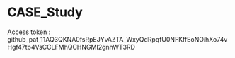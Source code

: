 # CASE_Study

Access token : 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